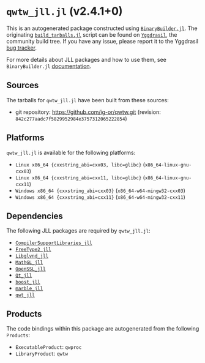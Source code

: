 # `qwtw_jll.jl` (v2.4.1+0)

This is an autogenerated package constructed using [`BinaryBuilder.jl`](https://github.com/JuliaPackaging/BinaryBuilder.jl). The originating [`build_tarballs.jl`](https://github.com/JuliaPackaging/Yggdrasil/blob/5e59d8a43ddc21bf42e1ca450409ad35604f0b6a/Q/qwtw/build_tarballs.jl) script can be found on [`Yggdrasil`](https://github.com/JuliaPackaging/Yggdrasil/), the community build tree.  If you have any issue, please report it to the Yggdrasil [bug tracker](https://github.com/JuliaPackaging/Yggdrasil/issues).

For more details about JLL packages and how to use them, see `BinaryBuilder.jl` [documentation](https://juliapackaging.github.io/BinaryBuilder.jl/dev/jll/).

## Sources

The tarballs for `qwtw_jll.jl` have been built from these sources:

* git repository: https://github.com/ig-or/qwtw.git (revision: `842c277aadc7f5829952984e3757312065222854`)

## Platforms

`qwtw_jll.jl` is available for the following platforms:

* `Linux x86_64 {cxxstring_abi=cxx03, libc=glibc}` (`x86_64-linux-gnu-cxx03`)
* `Linux x86_64 {cxxstring_abi=cxx11, libc=glibc}` (`x86_64-linux-gnu-cxx11`)
* `Windows x86_64 {cxxstring_abi=cxx03}` (`x86_64-w64-mingw32-cxx03`)
* `Windows x86_64 {cxxstring_abi=cxx11}` (`x86_64-w64-mingw32-cxx11`)

## Dependencies

The following JLL packages are required by `qwtw_jll.jl`:

* [`CompilerSupportLibraries_jll`](https://github.com/JuliaBinaryWrappers/CompilerSupportLibraries_jll.jl)
* [`FreeType2_jll`](https://github.com/JuliaBinaryWrappers/FreeType2_jll.jl)
* [`Libglvnd_jll`](https://github.com/JuliaBinaryWrappers/Libglvnd_jll.jl)
* [`MathGL_jll`](https://github.com/JuliaBinaryWrappers/MathGL_jll.jl)
* [`OpenSSL_jll`](https://github.com/JuliaBinaryWrappers/OpenSSL_jll.jl)
* [`Qt_jll`](https://github.com/JuliaBinaryWrappers/Qt_jll.jl)
* [`boost_jll`](https://github.com/JuliaBinaryWrappers/boost_jll.jl)
* [`marble_jll`](https://github.com/JuliaBinaryWrappers/marble_jll.jl)
* [`qwt_jll`](https://github.com/JuliaBinaryWrappers/qwt_jll.jl)

## Products

The code bindings within this package are autogenerated from the following `Products`:

* `ExecutableProduct`: `qwproc`
* `LibraryProduct`: `qwtw`
